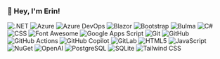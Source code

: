 ### :wave: Hey, I'm Erin!

<p>
  <img alt=".NET" src="https://img.shields.io/badge/.NET-512bd4?logo=.NET&style=for-the-badge&logoColor=white" />
  <img alt="Azure" src="https://img.shields.io/badge/Azure-0078d4?logo=Microsoft%20Azure&style=for-the-badge&logoColor=white" />
  <img alt="Azure DevOps" src="https://img.shields.io/badge/Azure%20DevOps-0078D7?logo=Azure%20DevOps&style=for-the-badge&logoColor=white" />
  <img alt="Blazor" src="https://img.shields.io/badge/Blazor-512bd4?logo=.NET&style=for-the-badge&logoColor=white" />
  <img alt="Bootstrap" src="https://img.shields.io/badge/Bootstrap-7952b3?logo=Bootstrap&style=for-the-badge&logoColor=white" />
  <img alt="Bulma" src="https://img.shields.io/badge/Bulma-00d1b2?logo=Bulma&style=for-the-badge&logoColor=white" />
  <img alt="C#" src="https://img.shields.io/badge/C%23-512bd4?logo=C%23&style=for-the-badge&logoColor=white" />
  <img alt="CSS" src="https://img.shields.io/badge/CSS3-1572b6?logo=CSS3&style=for-the-badge&logoColor=white" />
  <img alt="Font Awesome" src="https://img.shields.io/badge/Font%20Awesome-538dd7?logo=Font%20Awesome&style=for-the-badge&logoColor=white" />
  <img alt="Google Apps Script" src="https://img.shields.io/badge/Google%20Apps%20Script-4285f4?logo=Google%20Apps%20Script&style=for-the-badge&logoColor=white" />
  <img alt="Git" src="https://img.shields.io/badge/Git-f05032?logo=Git&style=for-the-badge&logoColor=white" />
  <img alt="GitHub" src="https://img.shields.io/badge/GitHub-181717?logo=GitHub&style=for-the-badge&logoColor=white" />
  <img alt="GitHub Actions" src="https://img.shields.io/badge/GitHub%20Actions-2088ff?logo=GitHub%20Actions&style=for-the-badge&logoColor=white" />
  <img alt="GitHub Copilot" src="https://img.shields.io/badge/GitHub%20Copilot-000000?logo=GitHub%20Copilot&style=for-the-badge&logoColor=white" />
  <img alt="GitLab" src="https://img.shields.io/badge/Gitlab-000000?logo=Gitlab&style=for-the-badge&logoColor=white" />
  <img alt="HTML5" src="https://img.shields.io/badge/HTML5-e34f26?logo=HTML5&style=for-the-badge&logoColor=white" />
  <img alt="JavaScript" src="https://img.shields.io/badge/JavaScript-f7df1e?logo=JavaScript&style=for-the-badge&logoColor=black" />
  <img alt="NuGet" src="https://img.shields.io/badge/NuGet-004880?logo=NuGet&style=for-the-badge&logoColor=white" />
  <img alt="OpenAI" src="https://img.shields.io/badge/OpenAI-412991?logo=OpenAI&style=for-the-badge&logoColor=white" />
  <img alt="PostgreSQL" src="https://img.shields.io/badge/PostgreSQL-4169e1?logo=PostgreSQL&style=for-the-badge&logoColor=white" />
  <img alt="SQLite" src="https://img.shields.io/badge/SQLite-003b57?logo=SQLite&style=for-the-badge&logoColor=white" />
  <img alt="Tailwind CSS" src="https://img.shields.io/badge/Tailwind%20CSS-06b6d4?logo=Tailwind%20CSS&style=for-the-badge&logoColor=white" />
</p>
